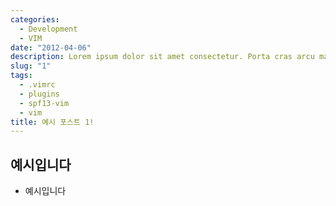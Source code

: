 ```yaml
---
categories:
  - Development
  - VIM
date: "2012-04-06"
description: Lorem ipsum dolor sit amet consectetur. Porta cras arcu mattis sed maecenas eget arcu. Luctus Lorem ipsum dolor sit amet consectetur. Porta cras arcu mattis sed maecenas eget arcu. Luctus...Lorem ipsum dolor sit amet consectetur. Porta cras arcu mattis sed maecenas eget arcu. Luctus...
slug: "1"
tags:
  - .vimrc
  - plugins
  - spf13-vim
  - vim
title: 예시 포스트 1!
---
```


## 예시입니다

- 예시입니다
